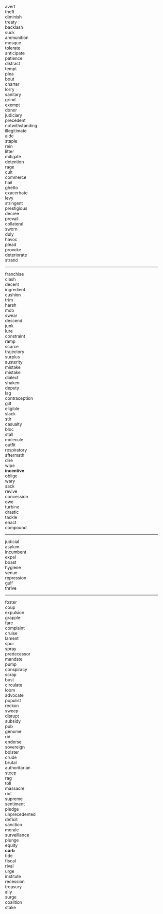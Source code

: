 avert \
theft \
diminish \
treaty \
backlash \
suck \
ammunition \
mosque \
tolerate \
anticipate \
patience \
distract \
tempt \
plea \
bout \
charter \
lorry \
sanitary \
grind \
exempt \
donor \
judiciary \
precedent \
notwithstanding \
illegitimate \
aide \
staple \
rein \
litter \
mitigate \
detention \
rage \
cult \
commerce \
hail \
ghetto \
exacerbate \
levy \
stringent \
prestigious \
decree \
prevail \
collateral \
sworn \
duly \
havoc \
plead \
provoke \
deteriorate \
strand

----








franchise \
clash \
decent \
ingredient \
cushion \
trim \
harsh \
mob \
swear \
descend \
junk \
lure \
constraint \
ramp \
scarce \
trajectory\
surplus \
austerity \
mistake \
mistake \
dialect \
shaken \
deputy \
lag \
contraception \
gilt \
eligible \
slack \
stir \
casualty \
bloc \
stall \
molecule \
outfit \
respiratory \
aftermath \
dire \
wipe \
**incentive** \
oblige \
wary \
sack \
revive \
concession \
owe \
turbine \
drastic \
tackle \
enact \
compound

----

judicial \
asylum \
incumbent \
expel \
boast \
hygiene \
venue \
repression \
gulf \
thrive

----

foster \
coup \
expulsion \
grapple \
fare \
complaint \
cruise \
lament \
spur \
spray \
predecessor \
mandate \
pump \
conspiracy \
scrap \
bust \
circulate \
loom \
advocate \
populist \
reckon \
sweep \
disrupt \
subsidy \
pub \
genome \
rid \
endorse \
sovereign \
bolster \
crude \
brutal \
authoritarian \
steep \
rag \
toll \
massacre \
riot \
supreme \
sentiment \
pledge \
unprecedented \
deficit \
sanction \
morale \
surveillance \
plunge \
equity \
**curb** \
tide \
fiscal \
rival \
urge \
institute \
recession \
treasury \
ally \
surge \
coalition \
stake

